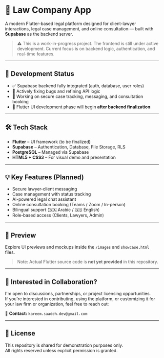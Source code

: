 # 📱 Law Company App

A modern Flutter-based legal platform designed for client-lawyer interactions, legal case management, and online consultation — built with **Supabase** as the backend server.

> ⚠️ This is a work-in-progress project. The frontend is still under active development. Current focus is on backend logic, authentication, and real-time features.

---

## 🚧 Development Status

- ✅ Supabase backend fully integrated (auth, database, user roles)
- 🐛 Actively fixing bugs and refining API logic
- 🧪 Working on secure case tracking, messaging, and consultation booking
- 🎯 Flutter UI development phase will begin **after backend finalization**

---

## 🛠️ Tech Stack

- **Flutter** – UI framework (to be finalized)
- **Supabase** – Authentication, Database, File Storage, RLS
- **PostgreSQL** – Managed via Supabase
- **HTML5 + CSS3** – For visual demo and presentation

---

## 💡 Key Features (Planned)

- Secure lawyer-client messaging
- Case management with status tracking
- AI-powered legal chat assistant
- Online consultation booking (Teams / Zoom / In-person)
- Bilingual support (🇸🇦 Arabic / 🇬🇧 English)
- Role-based access (Clients, Lawyers, Admin)

---

## 📸 Preview

Explore UI previews and mockups inside the `/images` and `showcase.html` files.

> Note: Actual Flutter source code is **not yet provided** in this repository.

---

## 🤝 Interested in Collaboration?

I'm open to discussions, partnerships, or project licensing opportunities.  
If you're interested in contributing, using the platform, or customizing it for your law firm or organization, feel free to reach out:

📧 **Contact:** `kareem.saadeh.dev@gmail.com`

---

## 📄 License

This repository is shared for demonstration purposes only.  
All rights reserved unless explicit permission is granted.
